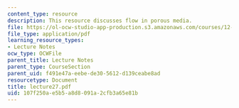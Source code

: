 ```yaml
---
content_type: resource
description: This resource discusses flow in porous media.
file: https://ol-ocw-studio-app-production.s3.amazonaws.com/courses/12-520-geodynamics-fall-2006/107f250ae5b5a8d8091a2cfb3a65e81b_lecture27.pdf
file_type: application/pdf
learning_resource_types:
- Lecture Notes
ocw_type: OCWFile
parent_title: Lecture Notes
parent_type: CourseSection
parent_uid: f491e47a-eebe-de30-5612-d139ceabe8ad
resourcetype: Document
title: lecture27.pdf
uid: 107f250a-e5b5-a8d8-091a-2cfb3a65e81b
---
```

